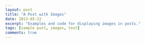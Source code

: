 ```yaml
---
layout: post
title: "A Post with Images"
date: 2013-05-22
excerpt: "Examples and code for displaying images in posts."
tags: [sample post, images, test]
comments: true
---
```

<div id="example1"></div>
<script src="https://aiologybay.github.io/assets/js/pdfobject.js"></script>
<script>PDFObject.embed("https://aiologybay.github.io/assets/pdf/cv.pdf", "#example1");</script>
<style>
.pdfobject-container { height: 30rem; border: 1rem solid rgba(0,0,0,.1); }
</style>
